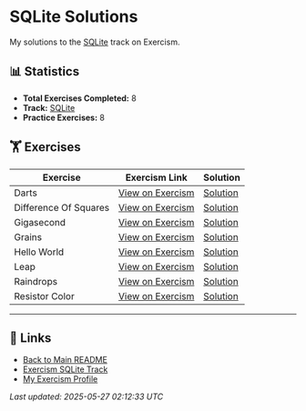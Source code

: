 # SQLite Solutions

My solutions to the [SQLite](https://exercism.org/tracks/sqlite) track on Exercism.

## 📊 Statistics

- **Total Exercises Completed:** 8
- **Track:** [SQLite](https://exercism.org/tracks/sqlite)
- **Practice Exercises:** 8

## 🏋️ Exercises

| Exercise | Exercism Link | Solution |
|----------|---------------|----------|
| Darts | [View on Exercism](https://exercism.org/tracks/sqlite/exercises/darts) | [Solution](darts/README.md) |
| Difference Of Squares | [View on Exercism](https://exercism.org/tracks/sqlite/exercises/difference-of-squares) | [Solution](difference-of-squares/README.md) |
| Gigasecond | [View on Exercism](https://exercism.org/tracks/sqlite/exercises/gigasecond) | [Solution](gigasecond/README.md) |
| Grains | [View on Exercism](https://exercism.org/tracks/sqlite/exercises/grains) | [Solution](grains/README.md) |
| Hello World | [View on Exercism](https://exercism.org/tracks/sqlite/exercises/hello-world) | [Solution](hello-world/README.md) |
| Leap | [View on Exercism](https://exercism.org/tracks/sqlite/exercises/leap) | [Solution](leap/README.md) |
| Raindrops | [View on Exercism](https://exercism.org/tracks/sqlite/exercises/raindrops) | [Solution](raindrops/README.md) |
| Resistor Color | [View on Exercism](https://exercism.org/tracks/sqlite/exercises/resistor-color) | [Solution](resistor-color/README.md) |

---

## 🔗 Links

- [Back to Main README](../README.md)
- [Exercism SQLite Track](https://exercism.org/tracks/sqlite)
- [My Exercism Profile](https://exercism.org/profiles/princemuel)

*Last updated: 2025-05-27 02:12:33 UTC*
